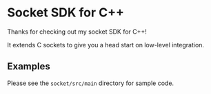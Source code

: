 # Socket SDK for C++

Thanks for checking out my socket SDK for C++!

It extends C sockets to give you a head start on low-level integration.

## Examples

Please see the `socket/src/main` directory for sample code.